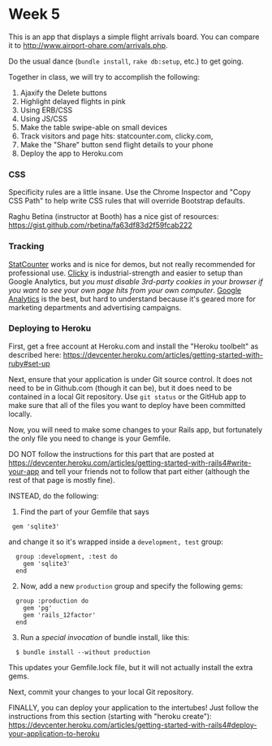 # Week 5

This is an app that displays a simple flight arrivals board.  You can compare it to http://www.airport-ohare.com/arrivals.php.

Do the usual dance (`bundle install`, `rake db:setup`, etc.) to get going.

Together in class, we will try to accomplish the following:

1. Ajaxify the Delete buttons
1. Highlight delayed flights in pink
  1. Using ERB/CSS
  1. Using JS/CSS
1. Make the table swipe-able on small devices
1. Track visitors and page hits: statcounter.com, clicky.com,
1. Make the "Share" button send flight details to your phone
1. Deploy the app to Heroku.com

### CSS

Specificity rules are a little insane.  Use the Chrome Inspector and "Copy CSS Path" to help write CSS rules that will override Bootstrap defaults.

Raghu Betina (instructor at Booth) has a nice gist of resources: https://gist.github.com/rbetina/fa63df83d2f59fcab222


### Tracking

[StatCounter](http://www.StatCounter.com) works and is nice for demos, but not really recommended for professional use.  [Clicky](http://clicky.com) is industrial-strength and easier to setup than Google Analytics, but *you must disable 3rd-party cookies in your browser if you want to see your own page hits from your own computer*.  [Google Analytics](http://google.com/analytics) is the best, but hard to understand because it's geared more for marketing departments and advertising campaigns.


### Deploying to Heroku

First, get a free account at Heroku.com and install the "Heroku toolbelt" as described here: https://devcenter.heroku.com/articles/getting-started-with-ruby#set-up

Next, ensure that your application is under Git source control.  It does not need to be in Github.com (though it can be), but it does need to be contained in a local Git repository.  Use `git status` or the GitHub app to make sure that all of the files you want to deploy have been committed locally.

Now, you will need to make some changes to your Rails app, but fortunately the only file you need to change is your Gemfile.

DO NOT follow the instructions for this part that are posted at https://devcenter.heroku.com/articles/getting-started-with-rails4#write-your-app and tell your friends not to follow that part either (although the rest of that page is mostly fine).

INSTEAD, do the following:

1) Find the part of your Gemfile that says
  ```
   gem 'sqlite3'
  ```
 and change it so it's wrapped inside a `development, test` group:
```
  group :development, :test do
    gem 'sqlite3'
  end
```

2) Now, add a new `production` group and specify the following gems:
```
  group :production do
    gem 'pg'
    gem 'rails_12factor'
  end
```

3) Run a *special invocation* of bundle install, like this:

```
  $ bundle install --without production
```

This updates your Gemfile.lock file, but it will not actually install the extra gems.

Next, commit your changes to your local Git repository.

FINALLY, you can deploy your application to the intertubes!  Just follow the instructions from this section (starting with "heroku create"): https://devcenter.heroku.com/articles/getting-started-with-rails4#deploy-your-application-to-heroku
